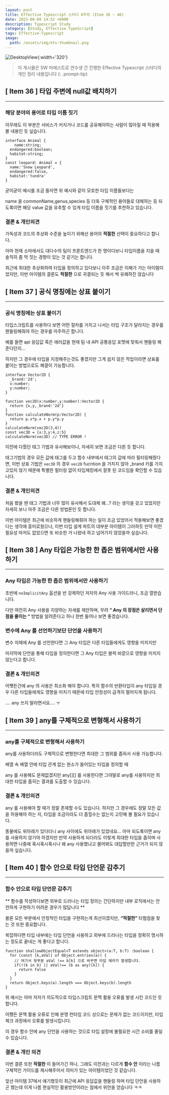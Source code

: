 ```yaml
---
layout: post
title: Effective Typescript 스터디 8주차 (Item 36 ~ 40)
date: 2023-08-09 14:52 +0900
description: Typescript Study
category: [Study, Effective TypeScript]
tags: Effective-Typescript
image:
  path: /assets/img/ets-thumbnail.png
---
```


![DesktopView](/assets/img/ets.png){:width='320'}

> 이 게시물은 SW 마에스트로 연수생 간 진행한 Effective Typescript 스터디의 개인 정리 내용입니다
{: .prompt-tip}

## [ Item 36 ]  타입 주변에 null값 배치하기
--- 
### 해당 분야의 용어로 타입 이름 짓기

아무래도 이 부분은 서비스가 커지거나 코드를 공유해야하는 사람이 많아질 때 적용해 볼 내용인 듯 싶습니다.

```tsx
interface Animal {
	name:string;
  endangered:boolean;
  habitat:string;
}
const leopard: Animal = {
  name:'Snow Leopard',
  endangered:false,
  habitat:'tundra'
}
```

굳이굳이 예시를 조금 들자면 위 예시와 같이 모호한 타입 이름들보다는

name 을 commonName,genus,species 등 더욱 구체적인 용어들로 대체하는 등 되도록이면 해당 value 값을 유추할 수 있게 타입 이름을 짓기를 추천하고 있습니다.

### 결론 & 개인의견

가독성과 코드의 추상화 수준을 높이기 위해선 용어의 **적절한** 선택이 중요하다고 합니다.

아마 현재 소마에서도 대다수의 팀이 프론트엔드가 한 명이다보니 타입이름을 지을 때 솔직히 좀 막 짓는 경향이 있는 것 같기는 합니다.

최근에 최대한 추상화하여 타입을 정의하고 있다보니 아주 조금은 이해가 가는 아이템이었지만, 이번 아이템의 결론도 **적절한** 으로 귀결되는 듯 해서 썩 유쾌하진 않습니다


## [ Item 37 ] 공식 명칭에는 상표 붙이기
--- 
### 공식 명칭에는 상표 붙이기

타입스크립트를 사용하다 보면 어떤 절차를 거치고 나서는 타입 구조가 달라지는 경우를 핸들링해줘야 하는 경우를 마주하곤 합니다.

예를 들면 api 응답값 혹은 에러값을 현재 팀 내 API 공통응답 포맷에 맞춰서 핸들링 해 준다던지…

하지만 그 경우에 타입을 지정해주는것도 좋겠지만 그게 쉽지 않은 작업이라면 상표를 붙이는 방법으로도 해결이 가능합니다.

```tsx
interface Vector2D {
  _brand:'2d';
  x:number;
  y:number;
}

function vec2D(x:number,y:number):Vector2D {
  return {x,y,_brand:'2d'}
}
function calculateNorm(p:Vector2D) {
  return p.x*p.x + p.y*p.y
}
calculateNorm(vec2D(3,4))
const vec3D = {x:3,y:4,z:5}
calculateNorm(vec3D) // TYPE ERROR !
```

이전에 다뤘던 태그 기법과 유사해보이나, 자세히 보면 조금은 다른 듯 합니다.

태그기법의 경우 모든 값에 태그를 두고 함수 내부에서 태그의 값에 따라 필터링해줬다면, 이번 상표 기법은 `vec3D` 의 경우 `vec2D` fucntion 을 거치지 않아 _brand 키를 가지고있지 않기 때문에 특별한 필터링 없이 타입체킹에서 잘못 된 코드임을 확인할 수 있습니다.

### 결론 & 개인의견

처음 봤을 땐 태그 기법과 너무 많이 유사해서 도대체 왜…? 라는 생각을 갖고 있었지만 자세히 보니 아주 조금은 다른 방법론인 듯 합니다.

이번 아이템은 최근에 비슷하게 핸들링해줘야 하는 일이 조금 있었어서 적용해보면 좋겠다는 생각에 흥미로웠으나, 이번 타입 설계 파트의 대부분 아이템이 그러하듯 만약 이런 필요성 마저도 없었으면 또 비슷한 거 나왔네 하고 넘어가지 않았을까 싶습니다.


## [ Item 38 ] Any 타입은 가능한 한 좁은 범위에서만 사용하기
--- 
### Any 타입은 가능한 한 좁은 범위에서만 사용하기

초반에 `noImplicitAny` 옵션을 반 강제하던 저자의 Any 사용 가이드라니, 조금 열받습니다.

다만 여전히 Any 사용을 지양하는 자세를 제안하며, 무려 **“ Any 의 장점은 살리면서 단점을 줄이는 “** 방법을 알려준다고 하니 한번 들어나 보면 좋겠습니다.

### 변수에 Any 를 선언하기보단 단언을 사용하기

변수 자체에 Any 를 선언한다면 그 Any 타입은 다른 타입들에게도 영향을 미치지만

마지막에 단언을 통해 타입을 정의한다면 그 Any 타입은 블럭 바깥으로 영향을 미치지 않는다고 합니다.

### 결론 & 개인의견

어쨋든간에 any 의 사용은 최소화 해야 합니다.
특히 함수의 반환타입이 any 타입일 경우 다른 타입들에게도 영향을 미치기 때문에 타입 안정성이 급격히 떨어지게 됩니다.

…. any 쓰지 말라면서요…. ㅜ


## [ Item 39 ] any를 구체적으로 변형해서 사용하기
--- 
### any를 구체적으로 변형해서 사용하기

any를 사용하더라도 구체적으로 변형한다면 최대한 그 범위를 좁혀서 사용 가능합니다.

배열 속 배열 안에 타입 관계 없는 원소가 들어있는 타입을 정의할 때

any 를 사용해도 문제없겠지만 any[][] 를 사용한다면 그야말로 any를 사용하지만 최대한 타입을 좁히는 결과를 도출할 수 있습니다.

### 결론 & 개인의견

any 를 사용해야 할 때가 정말 존재할 수도 있습니다. 하지만 그 경우에도 정말 모든 값을 허용해야 하는 지, 타입을 조금이라도 더 좁힐수는 없는지 고민해 볼 필요가 있습니다.

똥물에도 위아래가 있다더니 any 사이에도 위아래가 있었네요… 아마 되도록이면 any를 사용하지 않기야 하겠지만 만약 사용하게 되더라도 이렇게 최대한 타입을 좁히며 사용하면 나중에 혹시혹시혹시나 왜 any 사용했냐고 물어봐도 대답할만한 근거가 되지 않을까 싶습니다.


## [ Item 40 ] 함수 안으로 타입 단언문 감추기
--- 
### 함수 안으로 타입 단언문 감추기

** 함수를 작성하다보면 외부로 드러나는 타입 정의는 간단하지만 내부 로직에서는 안전하게 구현하기 어려운 경우가 많답니다 **

물론 모든 부분에서 안정적인 타입을 구현하는게 최선이겠지만, **“적절한”** 타협점을 찾는 것 또한 중요합니다.

복잡하다면 타입 내부에는 타입 단언을 사용하고 외부에 드러나는 타입을 정확히 명시하는 정도로 끝내는 게 좋다고 합니다.

```tsx
function shallowObjectEqual<T extends object>(a:T, b:T) :boolean {
  for (const [k,aVal] of Object.entries(a)) {
    // 여기서 뒷부분 aVal !== b[k] 으로 바꾸면 타입 에러가 발생합니다.
    if(!(k in b) || aVal!== (b as any)[k]) { 
      return false
    }
  }
  return Object.keys(a).length === Object.keys(b).length
}
```

위 예시는 아마 저자가 의도적으로 타입스크립트 문맥 활용 오류를 발생 시킨 코드인 듯 합니다.

어쨌든 문맥 활용 오류로 인해 분명 런타임 코드 상으로는 문제가 없는 코드이지만, 타입 체크 과정에서 오류를 발생시킵니다.

이 경우 함수 안에 any 단언을 사용하는 것으로 타입 설정에 불필요한 시간 소비를 줄일 수 있습니다.

### 결론 & 개인 의견

이번 결론 또한 **적절한** 이 들어가긴 하나, 그래도 이전과는 다르게 **함수 안** 이라는 나름 구체적인 가이드를 제시해주어서 의미가 있는 아이템이었던 것 같습니다.

앞선 아이템 37에서 얘기했듯이 최근에 API 응답값을 핸들링 하며 타입 단언을 사용하곤 했는데 이게 나름 현실적인 활용방안이라는 점에서 위안을 얻습니다 ㅋㅋ